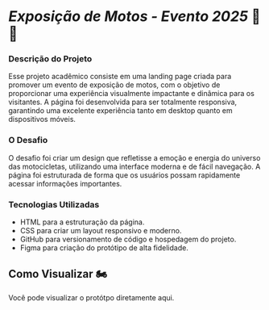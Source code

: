 # *Exposição de Motos - Evento 2025* 🏁✨

### Descrição do Projeto
Esse projeto acadêmico consiste em uma landing page criada para promover um evento de exposição de motos, com o objetivo de proporcionar uma experiência visualmente impactante e dinâmica para os visitantes. A página foi desenvolvida para ser totalmente responsiva, garantindo uma excelente experiência tanto em desktop quanto em dispositivos móveis.

### O Desafio
O desafio foi criar um design que refletisse a emoção e energia do universo das motocicletas, utilizando uma interface moderna e de fácil navegação. A página foi estruturada de forma que os usuários possam rapidamente acessar informações importantes.

### Tecnologias Utilizadas
- HTML para a estruturação da página.
- CSS para criar um layout responsivo e moderno.
- GitHub para versionamento de código e hospedagem do projeto.
- Figma para criação do protótipo de alta fidelidade.

## Como Visualizar 🏍️
Você pode visualizar o protótpo diretamente aqui.

 
